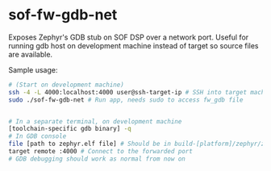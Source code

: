 # sof-fw-gdb-net

Exposes Zephyr's GDB stub on SOF DSP over a network port. Useful for running gdb host on development machine instead of target so source files are available.

Sample usage:

```bash
# (Start on development machine)
ssh -4 -L 4000:localhost:4000 user@ssh-target-ip # SSH into target machine and forward port
sudo ./sof-fw-gdb-net # Run app, needs sudo to access fw_gdb file


# In a separate terminal, on development machine
[toolchain-specific gdb binary] -q
# In GDB console
file [path to zephyr.elf file] # Should be in build-[platform]/zephyr/zephyr.elf
target remote :4000 # Connect to the forwarded port
# GDB debugging should work as normal from now on
```
